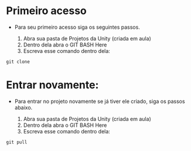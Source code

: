 # Primeiro acesso

- Para seu primeiro acesso siga os seguintes passos.

  1. Abra sua pasta de Projetos da Unity (criada em aula)
  2. Dentro dela abra o GIT BASH Here
  3. Escreva esse comando dentro dela:
```
git clone
```

# Entrar novamente:

- Para entrar no projeto novamente se já tiver ele criado, siga os passos abaixo.

  1. Abra sua pasta de Projetos da Unity (criada em aula)
  2. Dentro dela abra o GIT BASH Here
  3. Escreva esse comando dentro dela:
```
git pull
```
